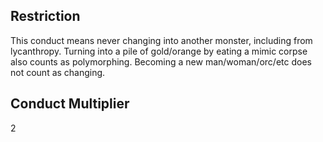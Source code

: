 ## Restriction

This conduct means never changing into another monster, including from lycanthropy. Turning into a pile of gold/orange by eating a mimic corpse also counts as polymorphing. Becoming a new man/woman/orc/etc does not count as changing.

## Conduct Multiplier

2

